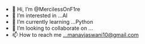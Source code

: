 - 👋 Hi, I’m @MercilessOnF1re
- 👀 I’m interested in ...AI
- 🌱 I’m currently learning ...Python
- 💞️ I’m looking to collaborate on ...
- 📫 How to reach me ...manavjaswani10@gmail.com


<!---
MercilessOnF1re/MercilessOnF1re is a ✨ special ✨ repository because its `README.md` (this file) appears on your GitHub profile.
You can click the Preview link to take a look at your changes.
--->
